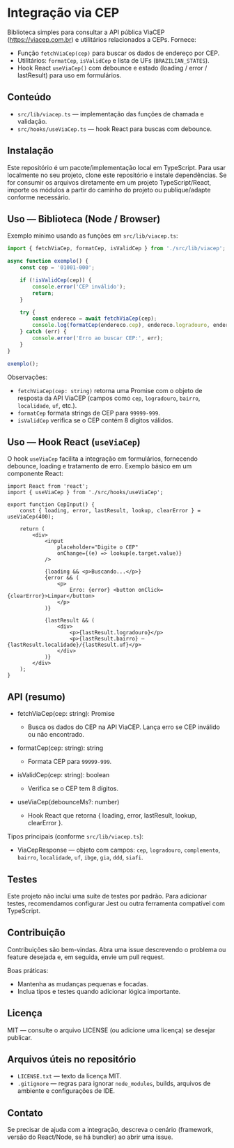 # Integração via CEP

Biblioteca simples para consultar a API pública ViaCEP (https://viacep.com.br) e utilitários relacionados a CEPs.
Fornece:
- Função `fetchViaCep(cep)` para buscar os dados de endereço por CEP.
- Utilitários: `formatCep`, `isValidCep` e lista de UFs (`BRAZILIAN_STATES`).
- Hook React `useViaCep()` com debounce e estado (loading / error / lastResult) para uso em formulários.
## Conteúdo 

- `src/lib/viacep.ts` — implementação das funções de chamada e validação.
- `src/hooks/useViaCep.ts` — hook React para buscas com debounce.
## Instalação

Este repositório é um pacote/implementação local em TypeScript. Para usar localmente no seu projeto, clone este repositório e instale dependências.
Se for consumir os arquivos diretamente em um projeto TypeScript/React, importe os módulos a partir do caminho do projeto ou publique/adapte conforme necessário.
## Uso — Biblioteca (Node / Browser)

Exemplo mínimo usando as funções em `src/lib/viacep.ts`:
```ts
import { fetchViaCep, formatCep, isValidCep } from './src/lib/viacep';

async function exemplo() {
	const cep = '01001-000';

	if (!isValidCep(cep)) {
		console.error('CEP inválido');
		return;
	}

	try {
		const endereco = await fetchViaCep(cep);
		console.log(formatCep(endereco.cep), endereco.logradouro, endereco.bairro, endereco.localidade, endereco.uf);
	} catch (err) {
		console.error('Erro ao buscar CEP:', err);
	}
}

exemplo();
```
Observações:
- `fetchViaCep(cep: string)` retorna uma Promise com o objeto de resposta da API ViaCEP (campos como `cep`, `logradouro`, `bairro`, `localidade`, `uf`, etc.).
- `formatCep` formata strings de CEP para `99999-999`.
- `isValidCep` verifica se o CEP contém 8 dígitos válidos.
## Uso — Hook React (`useViaCep`)

O hook `useViaCep` facilita a integração em formulários, fornecendo debounce, loading e tratamento de erro.
Exemplo básico em um componente React:

```tsx
import React from 'react';
import { useViaCep } from './src/hooks/useViaCep';

export function CepInput() {
	const { loading, error, lastResult, lookup, clearError } = useViaCep(400);

	return (
		<div>
			<input
				placeholder="Digite o CEP"
				onChange={(e) => lookup(e.target.value)}
			/>

			{loading && <p>Buscando...</p>}
			{error && (
				<p>
					Erro: {error} <button onClick={clearError}>Limpar</button>
				</p>
			)}

			{lastResult && (
				<div>
					<p>{lastResult.logradouro}</p>
					<p>{lastResult.bairro} — {lastResult.localidade}/{lastResult.uf}</p>
				</div>
			)}
		</div>
	);
}
```
## API (resumo)

- fetchViaCep(cep: string): Promise<ViaCepResponse>
	- Busca os dados do CEP na API ViaCEP. Lança erro se CEP inválido ou não encontrado.

- formatCep(cep: string): string
	- Formata CEP para `99999-999`.

- isValidCep(cep: string): boolean
	- Verifica se o CEP tem 8 dígitos.

- useViaCep(debounceMs?: number)
	- Hook React que retorna { loading, error, lastResult, lookup, clearError }.

Tipos principais (conforme `src/lib/viacep.ts`):

- ViaCepResponse — objeto com campos: `cep`, `logradouro`, `complemento`, `bairro`, `localidade`, `uf`, `ibge`, `gia`, `ddd`, `siafi`.

## Testes

Este projeto não inclui uma suíte de testes por padrão. Para adicionar testes, recomendamos configurar Jest ou outra ferramenta compatível com TypeScript.

## Contribuição

Contribuições são bem-vindas. Abra uma issue descrevendo o problema ou feature desejada e, em seguida, envie um pull request.

Boas práticas:
- Mantenha as mudanças pequenas e focadas.
- Inclua tipos e testes quando adicionar lógica importante.

## Licença

MIT — consulte o arquivo LICENSE (ou adicione uma licença) se desejar publicar.

## Arquivos úteis no repositório

- `LICENSE.txt` — texto da licença MIT.
- `.gitignore` — regras para ignorar `node_modules`, builds, arquivos de ambiente e configurações de IDE.

## Contato

Se precisar de ajuda com a integração, descreva o cenário (framework, versão do React/Node, se há bundler) ao abrir uma issue.
